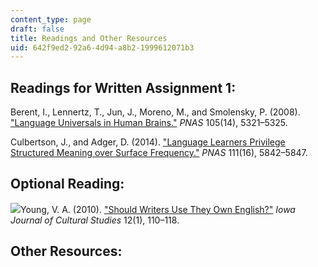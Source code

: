```yaml
---
content_type: page
draft: false
title: Readings and Other Resources
uid: 642f9ed2-92a6-4d94-a8b2-1999612071b3
---
```

## Readings for Written Assignment 1:

Berent, I., Lennertz, T., Jun, J., Moreno, M., and Smolensky, P. (2008). ["Language Universals in Human Brains."](https://www.pnas.org/doi/10.1073/pnas.0801469105) *PNAS* 105(14), 5321–5325.

Culbertson, J., and Adger, D. (2014). ["Language Learners Privilege Structured Meaning over Surface Frequency."](https://www.pnas.org/doi/10.1073/pnas.1320525111) *PNAS* 111(16), 5842–5847.

## Optional Reading:

[![](https://canvas.mit.edu/images/svg-icons/svg_icon_download.svg)](https://canvas.mit.edu/courses/13495/files/2153439/download?download_frd=1)Young, V. A. (2010). ["Should Writers Use They Own English?"](https://pubs.lib.uiowa.edu/ijcs/article/id/29866/) *Iowa Journal of Cultural Studies* 12(1), 110–118.

## Other Resources: